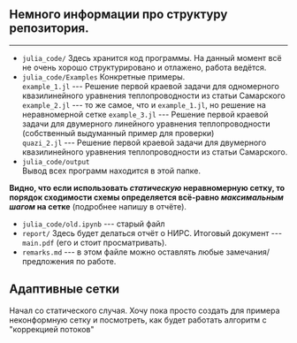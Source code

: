 ## Немного информации про структуру репозитория.

---

- `julia_code/`
Здесь хранится код программы. На данный момент всё не очень хорошо структурировано и отлажено, работа ведётся.
- `julia_code/Examples`
Конкретные примеры.  
`example_1.jl` --- Решение первой краевой задачи для одномерного квазилинейного уравнения теплопроводности из статьи Самарского  
`example_2.jl` --- то же самое, что и `example_1.jl`, но решение на неравномерной сетке
`example_3.jl` --- Решение первой краевой задачи для двумерного линейного уравнения теплопроводности (собственный выдуманный пример для проверки)  
`quazi_2.jl` --- Решение первой краевой задачи для двумерного квазилинейного уравнения теплопроводности из статьи Самарского.
- `julia_code/output`  
Вывод всех программ находится в этой папке.


**Видно, что если использовать _статическую_ неравномерную сетку, то порядок сходимости схемы определяется всё-равно _максимальным шагом_ на сетке** (подробнее напишу в отчёте).
- `julia_code/old.ipynb` --- старый файл
- `report/`
Здесь будет делаться отчёт о НИРС. Итоговый документ --- `main.pdf` (его и стоит просматривать).  
- `remarks.md` --- в этом файле можно оставлять любые замечания/предложения по работе.


## Адаптивные сетки
Начал со статического случая. Хочу пока просто создать для примера неконформную сетку и посмотреть, как будет работать алгоритм с "коррекцией потоков"
